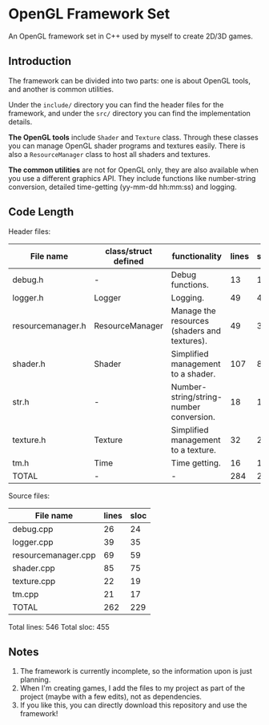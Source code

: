 # OpenGL Framework Set

An OpenGL framework set in C++ used by myself to create 2D/3D games.

## Introduction

The framework can be divided into two parts: one is about OpenGL tools, and another is common utilities.

Under the `include/` directory you can find the header files for the framework, and under the `src/` directory you can find the implementation details.

**The OpenGL tools** include `Shader` and `Texture` class. Through these classes you can manage OpenGL shader programs and textures easily. There is also a `ResourceManager` class to host all shaders and textures.

**The common utilities** are not for OpenGL only, they are also available when you use a different graphics API. They include functions like number-string conversion, detailed time-getting (yy-mm-dd hh:mm:ss) and logging.

## Code Length

Header files:

File name | class/struct defined | functionality | lines | sloc
----------|----------------------|---------------|-------|-----
debug.h | - | Debug functions. | 13 | 10
logger.h | Logger | Logging. | 49 | 41
resourcemanager.h | ResourceManager | Manage the resources (shaders and textures). | 49 | 39
shader.h | Shader | Simplified management to a shader. | 107 | 84
str.h | - | Number-string/string-number conversion. | 18 | 14
texture.h | Texture | Simplified management to a texture. | 32 | 25
tm.h | Time | Time getting. | 16 | 13
TOTAL | - | - | 284 | 226

Source files:

File name | lines | sloc
----------|-------|-----
debug.cpp | 26 | 24
logger.cpp | 39 | 35
resourcemanager.cpp | 69 | 59
shader.cpp | 85 | 75
texture.cpp | 22 | 19
tm.cpp | 21 | 17
TOTAL | 262 | 229

Total lines: 546
Total sloc: 455


## Notes

1. The framework is currently incomplete, so the information upon is just planning.
2. When I'm creating games, I add the files to my project as part of the project (maybe with a few edits), not as dependencies.
3. If you like this, you can directly download this repository and use the framework!
